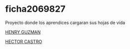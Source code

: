 # ficha2069827
Proyecto donde los aprendices cargaran sus hojas de vida

[HENRY GUZMAN](henry.md)

[HECTOR CASTRO](hector.md)
